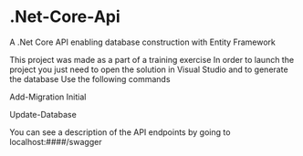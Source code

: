 # .Net-Core-Api
A .Net Core API enabling database construction with Entity Framework

This project was made as a part of a training exercise
In order to launch the project you just need to open the solution in Visual Studio and to generate the database
Use the following commands 

Add-Migration Initial

Update-Database

You can see a description of the API endpoints by going to localhost:####/swagger
